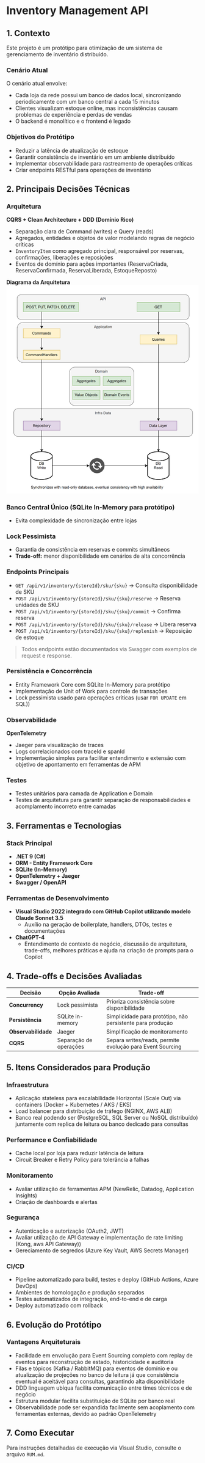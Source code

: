 ﻿# Inventory Management API

## 1. Contexto

Este projeto é um protótipo para otimização de um sistema de gerenciamento de inventário distribuído.

### Cenário Atual
O cenário atual envolve:

- Cada loja da rede possui um banco de dados local, sincronizando periodicamente com um banco central a cada 15 minutos
- Clientes visualizam estoque online, mas inconsistências causam problemas de experiência e perdas de vendas
- O backend é monolítico e o frontend é legado

### Objetivos do Protótipo
- Reduzir a latência de atualização de estoque
- Garantir consistência de inventário em um ambiente distribuído
- Implementar observabilidade para rastreamento de operações críticas
- Criar endpoints RESTful para operações de inventário

## 2. Principais Decisões Técnicas

### Arquitetura
**CQRS + Clean Architecture + DDD (Domínio Rico)**
- Separação clara de Command (writes) e Query (reads)
- Agregados, entidades e objetos de valor modelando regras de negócio críticas
- `InventoryItem` como agregado principal, responsável por reservas, confirmações, liberações e reposições
- Eventos de domínio para ações importantes (ReservaCriada, ReservaConfirmada, ReservaLiberada, EstoqueReposto)

**Diagrama da Arquitetura**
![Diagrama da Arquitetura](imgs/architecture.png)

### Banco Central Único (SQLite In-Memory para protótipo)
- Evita complexidade de sincronização entre lojas

### Lock Pessimista
- Garantia de consistência em reservas e commits simultâneos
- **Trade-off:** menor disponibilidade em cenários de alta concorrência

### Endpoints Principais
- `GET /api/v1/inventory/{storeId}/sku/{sku}` → Consulta disponibilidade de SKU
- `POST /api/v1/inventory/{storeId}/sku/{sku}/reserve` → Reserva unidades de SKU
- `POST /api/v1/inventory/{storeId}/sku/{sku}/commit` → Confirma reserva
- `POST /api/v1/inventory/{storeId}/sku/{sku}/release` → Libera reserva
- `POST /api/v1/inventory/{storeId}/sku/{sku}/replenish` → Reposição de estoque

> Todos endpoints estão documentados via Swagger com exemplos de request e response.

### Persistência e Concorrência
- Entity Framework Core com SQLite In-Memory para protótipo
- Implementação de Unit of Work para controle de transações
- Lock pessimista usado para operações críticas (usar `FOR UPDATE` em SQL))

### Observabilidade
**OpenTelemetry**
- Jaeger para visualização de traces
- Logs correlacionados com traceId e spanId
- Implementação simples para facilitar entendimento e extensão com objetivo de apontamento em ferramentas de APM

### Testes
- Testes unitários para camada de Application e Domain
- Testes de arquitetura para garantir separação de responsabilidades e acomplamento incorreto entre camadas

## 3. Ferramentas e Tecnologias

### Stack Principal
- **.NET 9 (C#)**
- **ORM - Entity Framework Core**
- **SQLite (In-Memory)**
- **OpenTelemetry + Jaeger**
- **Swagger / OpenAPI**

### Ferramentas de Desenvolvimento
- **Visual Studio 2022 integrado com GitHub Copilot utilizando modelo Claude Sonnet 3.5**
  - Auxílio na geração de boilerplate, handlers, DTOs, testes e documentações
- **ChatGPT-4**
  - Entendimento de contexto de negócio, discussão de arquitetura, trade-offs, melhores práticas e ajuda na criação de prompts para o Copilot	 

## 4. Trade-offs e Decisões Avaliadas

| Decisão | Opção Avaliada | Trade-off |
|---------|---------------|-----------|
| **Concurrency** | Lock pessimista | Prioriza consistência sobre disponibilidade |
| **Persistência** | SQLite in-memory | Simplicidade para protótipo, não persistente para produção |
| **Observabilidade** | Jaeger | Simplificação de monitoramento |
| **CQRS** | Separação de operações | Separa writes/reads, permite evolução para Event Sourcing |

## 5. Itens Considerados para Produção

### Infraestrutura
- Aplicação stateless para escalabilidade Horizontal (Scale Out) via containers (Docker + Kubernetes / AKS / EKS)
- Load balancer para distribuição de tráfego (NGINX, AWS ALB)
- Banco real podendo ser (PostgreSQL, SQL Server ou NoSQL distribuído) juntamente com replica de leitura ou banco dedicado para consultas

### Performance e Confiabilidade
- Cache local por loja para reduzir latência de leitura
- Circuit Breaker e Retry Policy para tolerância a falhas

### Monitoramento
- Avaliar utilização de ferramentas APM (NewRelic, Datadog, Application Insights)
- Criação de dashboards e alertas

### Segurança
- Autenticação e autorização (OAuth2, JWT)
- Avaliar utilização de API Gateway e implementação de rate limiting (Kong, aws API Gateway))
- Gereciamento de segredos (Azure Key Vault, AWS Secrets Manager)

### CI/CD
- Pipeline automatizado para build, testes e deploy (GitHub Actions, Azure DevOps)
- Ambientes de homologação e produção separados
- Testes automatizados de integração, end-to-end e de carga
- Deploy automatizado com rollback

## 6. Evolução do Protótipo

### Vantagens Arquiteturais
- Facilidade em envolução para Event Sourcing completo com replay de eventos para reconstrução de estado, historicidade e auditoria
- Filas e tópicos (Kafka / RabbitMQ) para eventos de domínio e ou atualização de projeções no banco de leitura já que consistência eventual é aceitável para consultas, garantindo alta disponibilidade
- DDD linguagem ubíqua facilita comunicação entre times técnicos e de negócio
- Estrutura modular facilita substituição de SQLite por banco real
- Observabilidade pode ser expandida facilmente sem acoplamento com ferramentas externas, devido ao padrão OpenTelemetry

## 7. Como Executar

Para instruções detalhadas de execução via Visual Studio, consulte o arquivo `RUM.md`.
